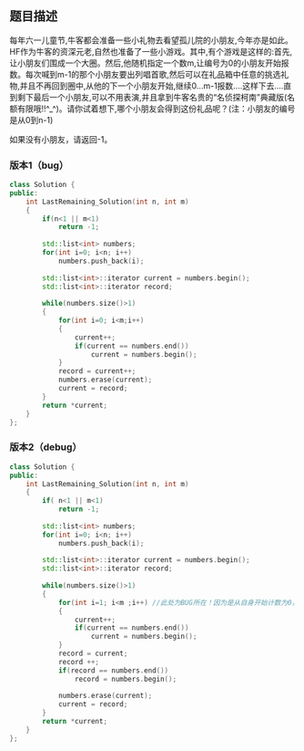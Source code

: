 ## 题目描述
每年六一儿童节,牛客都会准备一些小礼物去看望孤儿院的小朋友,今年亦是如此。HF作为牛客的资深元老,自然也准备了一些小游戏。其中,有个游戏是这样的:首先,让小朋友们围成一个大圈。然后,他随机指定一个数m,让编号为0的小朋友开始报数。每次喊到m-1的那个小朋友要出列唱首歌,然后可以在礼品箱中任意的挑选礼物,并且不再回到圈中,从他的下一个小朋友开始,继续0...m-1报数....这样下去....直到剩下最后一个小朋友,可以不用表演,并且拿到牛客名贵的“名侦探柯南”典藏版(名额有限哦!!^_^)。请你试着想下,哪个小朋友会得到这份礼品呢？(注：小朋友的编号是从0到n-1)

如果没有小朋友，请返回-1。

### 版本1（bug）
```c++
class Solution {
public:
    int LastRemaining_Solution(int n, int m)
    {
        if(n<1 || m<1)
            return -1;
        
        std::list<int> numbers;
        for(int i=0; i<n; i++)
            numbers.push_back(i);
        
        std::list<int>::iterator current = numbers.begin();
        std::list<int>::iterator record;
        
        while(numbers.size()>1)
        {
            for(int i=0; i<m;i++)
            {
                current++;
                if(current == numbers.end())
                    current = numbers.begin();
            }
            record = current++;
            numbers.erase(current);
            current = record;
        }
        return *current;
    }
};
```

### 版本2（debug）
```c++
class Solution {
public:
    int LastRemaining_Solution(int n, int m)
    {
        if( n<1 || m<1)
            return -1;
        
        std::list<int> numbers;
        for(int i=0; i<n; i++)
            numbers.push_back(i);
        
        std::list<int>::iterator current = numbers.begin();
        std::list<int>::iterator record;
        
        while(numbers.size()>1)
        {
            for(int i=1; i<m ;i++) //此处为BUG所在！因为是从自身开始计数为0，所以i要从1开始计算
            {
                current++;
                if(current == numbers.end())
                    current = numbers.begin();
            }
            record = current;
            record ++;
            if(record == numbers.end())
                record = numbers.begin();
            
            numbers.erase(current);
            current = record;
        }
        return *current;
    }
};
```
